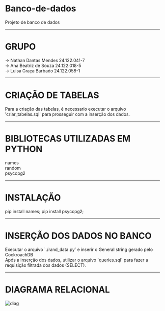 # Banco-de-dados
Projeto de banco de dados

----
<h1>GRUPO</h1>
  -> Nathan Dantas Mendes 24.122.041-7 <br>
  -> Ana Beatriz de Souza 24.122.018-5 <br>
  -> Luisa Graça Barbado  24.122.058-1 <br>

----
<h1>CRIAÇÃO DE TABELAS</h1>
  Para a criação das tabelas, é necessario executar o arquivo 'criar_tabelas.sql' para prosseguir com a inserção dos dados.

----
<h1>BIBLIOTECAS UTILIZADAS EM PYTHON</h1>

names <br>
random  <br>
psycopg2  <br>

----

<h1>INSTALAÇÃO</h1>

pip install names; pip install psycopg2;

----
<h1>INSERÇÃO DOS DADOS NO BANCO</h1>
  Executar o arquivo `./rand_data.py` e inserir o General string gerado pelo CockroachDB<br>
  Após a inserção dos dados, utilizar o arquivo `queries.sql´ para fazer a requisição filtrada dos dados (SELECT).

----
<h1>DIAGRAMA RELACIONAL</h1>

![diag](https://github.com/nath88d/Banco-de-dados/assets/104024701/9879fc5e-3f7e-4057-9813-af29c4427de0)
